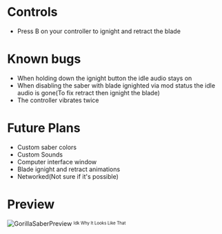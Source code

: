 # Controls
* Press B on your controller to ignight and retract the blade

# Known bugs
* When holding down the ignight button the idle audio stays on
* When disabling the saber with blade ignighted via mod status the idle audio is gone(To fix retract then ignight the blade)
* The controller vibrates twice

# Future Plans
* Custom saber colors
* Custom Sounds
* Computer interface window
* Blade ignight and retract animations
* Networked(Not sure if it's possible)

# Preview
![GorillaSaberPreview](https://github.com/LEPHROGFISH/Gorilla-Sabers/assets/97571346/2d6c868e-33df-4a7c-b942-babf9723212f)
<sup><sub>Idk Why It Looks Like That</sub></sup>
